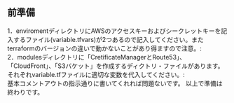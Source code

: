## 前準備
1．enviromentディレクトリにAWSのアクセスキーおよびシークレットキーを記入するファイル(variable.tfvars)が2つあるので記入してください。またterraformのバージョンの違いで動かないことがあり得ますので注意。:\
2．modulesディレクトリに「CretificateManagerとRoute53」、「CloudFront」、「S3バケット」を作成するディクトリ・ファイルがあります。それぞれvariable.tfファイルに適切な変数を代入してください。:\
  基本コメントアウトの指示通りに書いてくれれば問題ないです。
以上で準備は終わりです。
